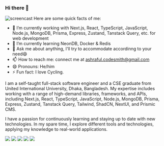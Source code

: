 ### Hi there 👋

<!--
**Srabon444/srabon444** is a ✨ _special_ ✨ repository because its `README.md` (this file) appears on your GitHub profile.

# Hi, I'm Ashraful, a CS undergrad who loves learning about new things and loves to develop new softwares. 👋🏾👨‍🎓‍💻
## Hello World! :sparkling_heart: 👋🏽 
### I :heart: GitHub :octocat:
![](https://github-readme-stats.vercel.app/api?username=srabon444&show_icons=true&line_height=30)
<!--
**Srabon444/srabon444** is a ✨ _special_ ✨ repository because its `README.md` (this file) appears on your GitHub profile.
-->
![screencast](https://i.imgur.com/S8vqyhA.gif)
Here are some quick facts of me:

- 🔭 I’m currently working with Next.js, React, TypeScript, JavaScript, Node.js, MongoDB, Prisma, Express, Zustand, Tanstack Query, etc. for web development
- 🌱 I’m currently learning NeonDB, Docker & Redis
- 💬 Ask me about anything, I'll try to accommodate accordinng to your need😄
- 📫 How to reach me: connect me at ashraful.codesmith@gmail.com
- 😄 Pronouns: He/him
- ⚡ Fun fact: I love Cycling.

I am a self-taught full-stack software engineer and a CSE graduate from United International University, Dhaka, Bangladesh. My expertise includes working with a range of high-demand libraries, frameworks, and APIs, including Next.js, React, TypeScript, JavaScript, Node.js, MongoDB, Prisma, Express, Zustand, Tanstack Query, Tailwind, ShadCN, NextUI, and Prismic CMS.

I have a passion for continuously learning and staying up to date with new technologies. In my spare time, I explore different tools and technologies, applying my knowledge to real-world applications.

<!--- 👯 I’m looking to collaborate on any kind of projects--->
<!--- 🤔 I’m looking for help with any individual or Start-Ups--->

![](https://github-profile-summary-cards.vercel.app/api/cards/profile-details?username=srabon444&theme=dracula)
![](https://github-profile-summary-cards.vercel.app/api/cards/repos-per-language?username=srabon444&theme=dracula)
![](https://github-profile-summary-cards.vercel.app/api/cards/most-commit-language?username=srabon444&theme=dracula)
![](https://github-profile-summary-cards.vercel.app/api/cards/stats?username=srabon444&theme=dracula)
![](https://github-profile-summary-cards.vercel.app/api/cards/productive-time?username=srabon444&theme=dracula)
